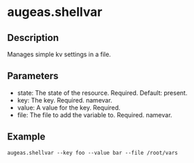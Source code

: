 # augeas.shellvar

## Description

Manages simple kv settings in a file.

## Parameters

* state: The state of the resource. Required. Default: present.
* key: The key. Required. namevar.
* value: A value for the key. Required.
* file: The file to add the variable to. Required. namevar.

## Example

```shell
augeas.shellvar --key foo --value bar --file /root/vars
```

